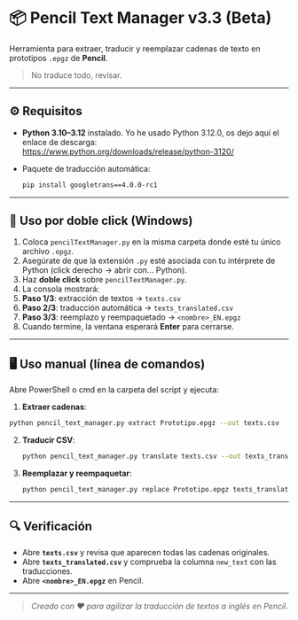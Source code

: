 # 📦 Pencil Text Manager v3.3 (Beta)

Herramienta para extraer, traducir y reemplazar cadenas de texto en prototipos `.epgz` de **Pencil**.

> No traduce todo, revisar.

---

## ⚙️ Requisitos

* **Python 3.10–3.12** instalado. Yo he usado Python 3.12.0, os dejo aquí el enlace de descarga: https://www.python.org/downloads/release/python-3120/
* Paquete de traducción automática:

  ```bash
  pip install googletrans==4.0.0-rc1
  ```
---

## 🚀 Uso por **doble click** (Windows)
1. Coloca `pencilTextManager.py` en la misma carpeta donde esté tu único archivo `.epgz`.
2. Asegúrate de que la extensión `.py` esté asociada con tu intérprete de Python (click derecho -> abrir con... Python).
3. Haz **doble click** sobre `pencilTextManager.py`.
4. La consola mostrará:
 1. **Paso 1/3**: extracción de textos → `texts.csv`
 2. **Paso 2/3**: traducción automática → `texts_translated.csv`
 3. **Paso 3/3**: reemplazo y reempaquetado → `<nombre>_EN.epgz`
5. Cuando termine, la ventana esperará **Enter** para cerrarse.

---

## 🖥️ Uso manual (línea de comandos)
Abre PowerShell o cmd en la carpeta del script y ejecuta:

1. **Extraer cadenas**:
 ```bash
 python pencil_text_manager.py extract Prototipo.epgz --out texts.csv
````

2. **Traducir CSV**:

   ```bash
   python pencil_text_manager.py translate texts.csv --out texts_translated.csv
   ```

3. **Reemplazar y reempaquetar**:

   ```bash
   python pencil_text_manager.py replace Prototipo.epgz texts_translated.csv --out Prototipo_EN.epgz
   ```

---

## 🔍 Verificación

* Abre **`texts.csv`** y revisa que aparecen todas las cadenas originales.
* Abre **`texts_translated.csv`** y comprueba la columna `new_text` con las traducciones.
* Abre **`<nombre>_EN.epgz`** en Pencil.

---

> *Creado con ❤️ para agilizar la traducción de textos a inglés en Pencil.*
